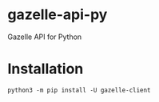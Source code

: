 # gazelle-api-py
Gazelle API for Python

# Installation
```
python3 -m pip install -U gazelle-client
```

